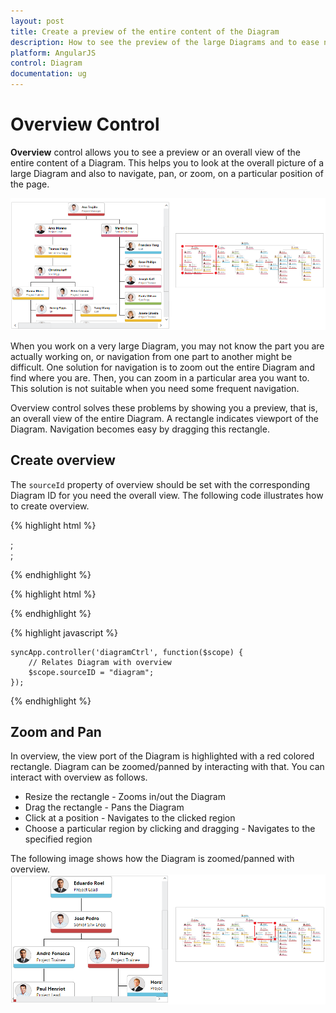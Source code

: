 ```yaml
---
layout: post
title: Create a preview of the entire content of the Diagram
description: How to see the preview of the large Diagrams and to ease navigations within that Diagram?
platform: AngularJS
control: Diagram
documentation: ug
---
```



# Overview Control

**Overview** control allows you to see a preview or an overall view of the entire content of a Diagram. This helps you to look at the overall picture of a large Diagram and also to navigate, pan, or zoom, on a particular position of the page.

![](/angular-1/Diagram/Overview-Control_images/Overview-Control_img1.png)

When you work on a very large Diagram, you may not know the part you are actually working on, or navigation from one part to another might be difficult. One solution for navigation is to zoom out the entire Diagram and find where you are. Then, you can zoom in a particular area you want to. This solution is not suitable when you need some frequent navigation.

Overview control solves these problems by showing you a preview, that is, an overall view of the entire Diagram. A rectangle indicates viewport of the Diagram. Navigation becomes easy by dragging this rectangle.

## Create overview

The `sourceId` property of overview should be set with the corresponding Diagram ID for you need the overall view. The following code illustrates how to create overview.  

{% highlight html %}

<!--Initializes the Diagram element-->
<div id="diagram"></div>;

<!-- Initializes the overview element -->
<div id="overview"></div>;

{% endhighlight %}

{% highlight html %}

<div ng-controller="diagramCtrl">
    <div>
        <ej-diagram id="diagram" e-width="100%" e-height="600px">
        </ej-diagram>
    </div>
    <div class="row">
        <ej-overview id="Overview" e-width="100%" e-height="560px" e-sourceid="sourceID">
        </ej-overview>
    </div>
</div>

{% endhighlight %}

{% highlight javascript %}

    syncApp.controller('diagramCtrl', function($scope) {
        // Relates Diagram with overview
        $scope.sourceID = "diagram";
    });
    
{% endhighlight %}

## Zoom and Pan

In overview, the view port of the Diagram is highlighted with a red colored rectangle. Diagram can be zoomed/panned by interacting with that. You can interact with overview as follows. 

* Resize the rectangle - Zooms in/out the Diagram
* Drag the rectangle - Pans the Diagram
* Click at a position - Navigates to the clicked region
* Choose a particular region by clicking and dragging - Navigates to the specified region

The following image shows how the Diagram is zoomed/panned with overview.
![](/angular-1/Diagram/Overview-Control_images/Overview-Control_img2.png)